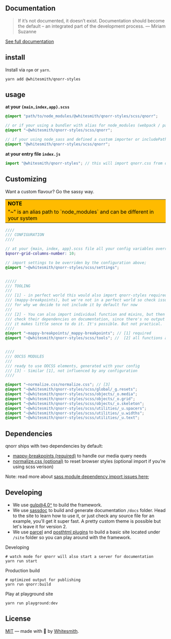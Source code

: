 ## Documentation

> If it’s not documented, it doesn’t exist. Documentation should become the default – an integrated part of the development process.
> — Miriam Suzanne

[See full documentation](https://whitesmith.github.io/qnorr-styles/)

## install
Install via `npm` or `yarn`.

```shell
yarn add @whitesmith/qnorr-styles
```


## usage

**at your `{main,index,app}.scss`**
```scss
@import "path/to/node_modules/@whitesmith/qnorr-styles/scss/qnorr";

// or if your using a bundler with alias for node_modules (webpack / parcel)
@import "~@whitesmith/qnorr-styles/scss/qnorr";

// if your using node_sass and defined a custom importer or includePaths
@import "@whitesmith/qnorr-styles/scss/qnorr";
```

**at your entry file `index.js`**
```javascript
import "@whitesmith/qnorr-styles"; // this will import qnorr.css from dist/qnorr.css
```


## Customizing
Want a custom flavour? Go the sassy way.
<table bgcolor="#ffbb00">
	<tr>
		<td bgcolor="#ffbb00">
			<font color="#000">
				<b>NOTE</b>
			</font>
		</td>
	</tr>
	<tr>
		<td bgcolor="#ffbb00">
			<font color="#000">"~" is an alias path to `node_modules` and can be different in your system</font>
		</td>
	</tr>
</table>

```scss
////
/// CONFIGURATION
////

// at your {main, index, app}.scss file all your config variables overrides;
$qnorr-grid-columns-number: 10;

// import settings to be overriden by the configuration above;
@import "~@whitesmith/qnorr-styles/scss/settings";


/////
/// TOOLING
///
/// [1] - in perfect world this would also import qnorr-styles required dependencies
/// (mappy-breakpoints), but we're not in a perfect world so check issue#10
/// for why we decide to not include it by default for now
///
/// [2] - You can also import individual function and mixins, but then you have
/// check their dependencies on documentation, since there's no output code
/// it makes little sence to do it. It's possible. But not practical.
////
@import "~mappy-breakpoints/_mappy-breakpoints"; // [1] required
@import "~@whitesmith/qnorr-styles/scss/tools"; //  [2] all functions and mixins


////
/// OOCSS MODULES
///
/// ready to use OOCSS elements, generated with your config
/// [3] - Similar [1], not influenced by any configuration
////

@import "~normalize.css/normalize.css"; // [3]
@import "~@whitesmith/qnorr-styles/scss/global/_g.resets";
@import "~@whitesmith/qnorr-styles/scss/objects/_o.media";
@import "~@whitesmith/qnorr-styles/scss/objects/_o.grid";
@import "~@whitesmith/qnorr-styles/scss/objects/_o.skeleton";
@import "~@whitesmith/qnorr-styles/scss/utilities/_u.spacers";
@import "~@whitesmith/qnorr-styles/scss/utilities/_u.widths";
@import "~@whitesmith/qnorr-styles/scss/utilities/_u.text";
```


## Dependencies
qnorr ships with two dependencies by default:
- [mappy-breakpoints (required)](https://github.com/zellwk/mappy-breakpoints) to handle our media query needs
- [normalize.css (optional)](https://github.com/necolas/normalize.css/) to reset browser styles (optional import if you're using scss verison)

Note: read more about [sass module dependency import issues here](https://github.com/whitesmith/qnorr-styles/issues/10);



## Developing

- We use [gulp@4.0^](https://gulpjs.com/) to build the framework.
- We use [sassdoc](https://sassdoc.com/) to build and generate documentation `/docs` folder. Head to the site to learn how to use it, or just check any source file for an example, you'll get it super fast. A pretty custom theme is possible but let's leave it for version 2.
- We use [parcel](https://parceljs.org/) and [posthtml plugins](https://github.com/posthtml/posthtml) to build a basic site located under `/site` folder so you can play around with the framework.

Developing
```
# watch mode for qnorr will also start a server for documentation
yarn run start
```

Production build
```
# optimized output for publishing
yarn run qnorr:build
```

Play at playground site
```
yarn run playground:dev
```

## License
[MIT](LICENSE) — made with 💚 by [Whitesmith](https://whitesmith.co).